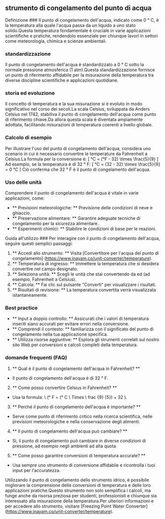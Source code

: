 ## strumento di congelamento del punto di acqua

Definizione ###
Il punto di congelamento dell'acqua, indicato come 0 ° C, è la temperatura alla quale l'acqua passa da un liquido a uno stato solido.Questa temperatura fondamentale è cruciale in varie applicazioni scientifiche e pratiche, rendendolo essenziale per chiunque lavori in settori come meteorologia, chimica e scienze ambientali.

### standardizzazione
Il punto di congelamento dell'acqua è standardizzato a 0 ° C sotto la normale pressione atmosferica (1 atm).Questa standardizzazione fornisce un punto di riferimento affidabile per la misurazione della temperatura tra diverse discipline scientifiche e applicazioni quotidiane.

### storia ed evoluzione
Il concetto di temperatura e la sua misurazione si è evoluto in modo significativo nel corso dei secoli.La scala Celsius, sviluppata da Anders Celsius nel 1742, stabiliva il punto di congelamento dell'acqua come punto di riferimento chiave.Da allora questa scala è diventata ampiamente adottata, facilitando misurazioni di temperatura coerenti a livello globale.

### Calcolo di esempio
Per illustrare l'uso del punto di congelamento dell'acqua, considera uno scenario in cui è necessario convertire le temperature da Fahrenheit a Celsius.La formula per la conversione è:
\[ °C = (°F - 32) \times \frac{5}{9} \]
Ad esempio, se la temperatura è di 32 ° F:
\[ °C = (32 - 32) \times \frac{5}{9} = 0 °C \]
Ciò conferma che 32 ° F è il punto di congelamento dell'acqua.

### Uso delle unità
Comprendere il punto di congelamento dell'acqua è vitale in varie applicazioni, come:
- ** Previsioni meteorologiche: ** Previsione delle condizioni di neve e ghiaccio.
- ** Preservazione alimentare: ** Garantire adeguate tecniche di congelamento per la sicurezza alimentare.
- ** Esperimenti chimici: ** Stabilire le condizioni di base per le reazioni.

Guida all'utilizzo ###
Per interagire con il punto di congelamento dell'acqua, seguire questi semplici passaggi:
1. ** Accedi allo strumento: ** Visita [Convertitore per l'acqua del punto di congelamento] (https://www.inayam.co/unit-converter/temperature).
2. ** Temperatura di ingresso: ** Immettere la temperatura che si desidera convertire nel campo designato.
3. ** Seleziona unità: ** Scegli le unità che stai convertendo da ed (ad esempio, Fahrenheit a Celsius).
4. ** Calcola: ** Fai clic sul pulsante "Converti" per visualizzare i risultati.
5. ** Risultati di revisione: ** La temperatura convertita verrà visualizzata istantaneamente.

### Best practice
- ** Input a doppio controllo: ** Assicurati che i valori di temperatura inseriti siano accurati per evitare errori nella conversione.
- ** Comprendi il contesto: ** familiarizza con il significato del punto di congelamento nella tua applicazione specifica.
- ** Utilizza risorse aggiuntive: ** Esplora gli strumenti correlati sul nostro sito Web per conversioni e calcoli completi della temperatura.

### domande frequenti (FAQ)

1. ** Qual è il punto di congelamento dell'acqua in Fahrenheit? **
- Il punto di congelamento dell'acqua è di 32 ° F.

2. ** Come posso convertire Celsius in Fahrenheit? **
- Usa la formula: \ (° F = (° C \ Times \ frac {9} {5}) + 32 \).

3. ** Perché il punto di congelamento dell'acqua è importante? **
- Serve come punto di riferimento critico nella ricerca scientifica, nelle previsioni meteorologiche e nella conservazione degli alimenti.

4. ** Il punto di congelamento dell'acqua può cambiare? **
- Sì, il punto di congelamento può cambiare in diverse condizioni di pressione, ad esempio negli ambienti ad alta quota.

5. ** Come posso garantire conversioni di temperatura accurate? **
- Usa sempre uno strumento di conversione affidabile e ricontrolla i tuoi input per l'accuratezza.

Utilizzando il punto di congelamento dello strumento idrico, è possibile migliorare la comprensione delle conversioni di temperatura e delle loro applicazioni pratiche.Questo strumento non solo semplifica i calcoli, ma funge anche da risorsa preziosa per studenti, professionisti e chiunque sia interessato alla misurazione della temperatura.Per ulteriori informazioni e per accedere allo strumento, visitare [Freezing Point Water Converter] (https://www.inayam.co/unit-converter/temperature).